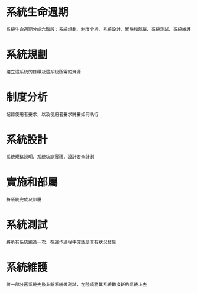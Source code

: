 # 系統生命週期
```
系統生命週期分成六階段：系統規劃、制度分析、系統設計、實施和部屬、系統測試、系統維護
```
# 系統規劃
```
建立這系統的目標及這系統所需的資源
```
# 制度分析
```
記錄使用者要求，以及使用者要求將要如何執行
```
# 系統設計
```
系統規格說明，系統功能實現，設計安全計劃
```
# 實施和部屬
```
將系統完成及部屬
```
# 系統測試
```
將所有系統跑過一次，在運作過程中確認是否有狀況發生
```
# 系統維護
```
將一部分舊系統先換上新系統做測試，在陸續將其系統轉換新的系統上去
```
